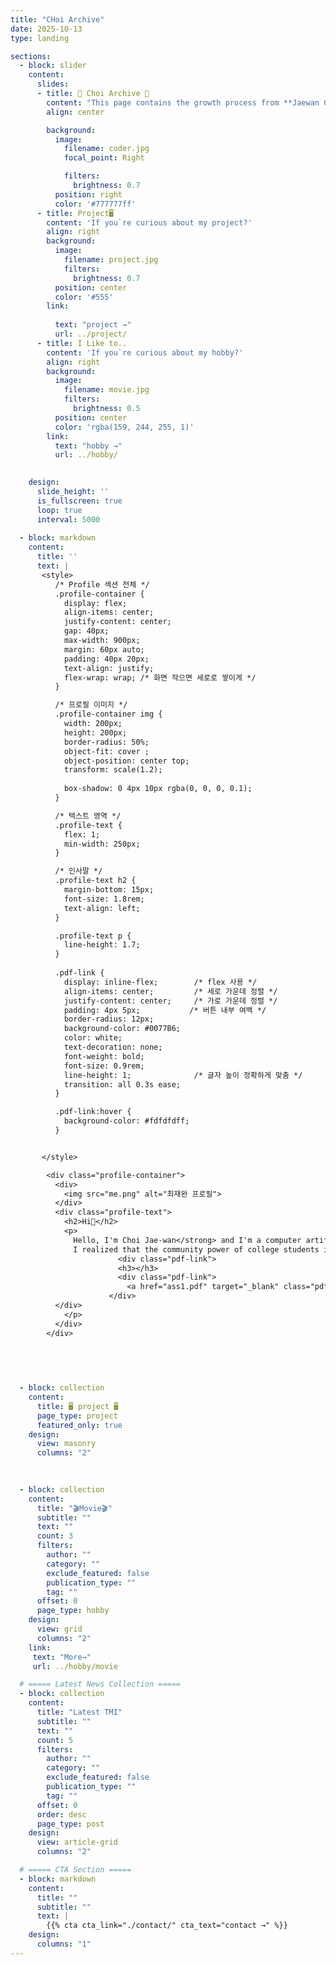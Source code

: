 ```yaml
---
title: "CHoi Archive"
date: 2025-10-13
type: landing

sections:
  - block: slider
    content:
      slides:
      - title: 👋 Choi Archive 👋
        content: "This page contains the growth process from **Jaewan Choi's** record as a **university student** to **successful app** development."
        align: center

        background:
          image:
            filename: coder.jpg
            focal_point: Right

            filters:
              brightness: 0.7
          position: right
          color: '#777777ff'
      - title: Project🖥️
        content: 'If you`re curious about my project?'
        align: right
        background:
          image:
            filename: project.jpg
            filters:
              brightness: 0.7
          position: center
          color: '#555'
        link:
          
          text: "project →"
          url: ../project/
      - title: I Like to..
        content: 'If you`re curious about my hobby?'
        align: right
        background:
          image:
            filename: movie.jpg
            filters:
              brightness: 0.5
          position: center
          color: 'rgba(159, 244, 255, 1)'
        link:
          text: "hobby →"
          url: ../hobby/
  

    design:
      slide_height: ''
      is_fullscreen: true
      loop: true
      interval: 5000
  
  - block: markdown
    content:
      title: ''
      text: |
       <style>
          /* Profile 섹션 전체 */
          .profile-container {
            display: flex;
            align-items: center;
            justify-content: center;
            gap: 40px;
            max-width: 900px;
            margin: 60px auto;
            padding: 40px 20px;
            text-align: justify;
            flex-wrap: wrap; /* 화면 작으면 세로로 쌓이게 */
          }

          /* 프로필 이미지 */
          .profile-container img {
            width: 200px;
            height: 200px;
            border-radius: 50%;
            object-fit: cover ;
            object-position: center top;
            transform: scale(1.2);
          
            box-shadow: 0 4px 10px rgba(0, 0, 0, 0.1);
          }

          /* 텍스트 영역 */
          .profile-text {
            flex: 1;
            min-width: 250px;
          }

          /* 인사말 */
          .profile-text h2 {
            margin-bottom: 15px;
            font-size: 1.8rem;
            text-align: left;
          }

          .profile-text p {
            line-height: 1.7;
          }
          
          .pdf-link {
            display: inline-flex;        /* flex 사용 */
            align-items: center;         /* 세로 가운데 정렬 */
            justify-content: center;     /* 가로 가운데 정렬 */
            padding: 4px 5px;           /* 버튼 내부 여백 */
            border-radius: 12px;
            background-color: #0077B6;
            color: white;
            text-decoration: none;
            font-weight: bold;
            font-size: 0.9rem;
            line-height: 1;              /* 글자 높이 정확하게 맞춤 */
            transition: all 0.3s ease;
          }

          .pdf-link:hover {
            background-color: #fdfdfdff;
          }


       </style>

        <div class="profile-container">
          <div>
            <img src="me.png" alt="최재완 프로필">
          </div>
          <div class="profile-text">
            <h2>Hi🤙</h2>
            <p>
              Hello, I'm Choi Jae-wan</strong> and I'm a computer artificial intelligence student at Chonbuk National University.<br>
              I realized that the community power of college students is quite strong, so I designed an application development for college students to take advantage of this, and I aim to release it before graduation.
                        <div class="pdf-link">
                        <h3></h3>
                        <div class="pdf-link">
                          <a href="ass1.pdf" target="_blank" class="pdf-link">Download resume.pdf📄</a>
                      </div>
          </div>
            </p>
          </div>
        </div>
        
   

      

  - block: collection
    content:
      title: 🖥️ project 🖥️
      page_type: project
      featured_only: true
    design:
      view: masonry
      columns: "2"
  

 
  - block: collection
    content:
      title: "🎬Movie🎬"
      subtitle: ""
      text: ""
      count: 3
      filters:
        author: ""
        category: ""
        exclude_featured: false
        publication_type: ""
        tag: ""
      offset: 0
      page_type: hobby
    design:
      view: grid
      columns: "2"
    link:
     text: "More→"
     url: ../hobby/movie

  # ===== Latest News Collection =====
  - block: collection
    content:
      title: "Latest TMI"
      subtitle: ""
      text: ""
      count: 5
      filters:
        author: ""
        category: ""
        exclude_featured: false
        publication_type: ""
        tag: ""
      offset: 0
      order: desc
      page_type: post
    design:
      view: article-grid
      columns: "2"

  # ===== CTA Section =====
  - block: markdown
    content:
      title: ""
      subtitle: ""
      text: |
        {{% cta cta_link="./contact/" cta_text="contact →" %}}
    design:
      columns: "1"
---
```

